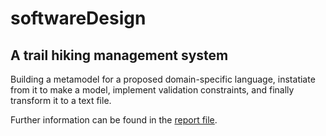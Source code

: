 # softwareDesign
## A trail hiking management system

Building a metamodel for a proposed domain-specific language, instatiate from it to make a model,
implement validation constraints, and finally transform it to a text file.

Further information can be found in the [report file](./SoftwareDesignReport.pdf).
